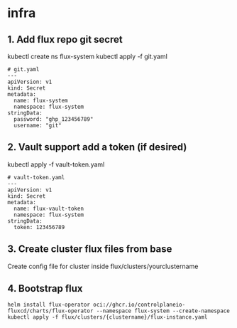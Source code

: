 # infra

## 1. Add flux repo git secret
kubectl create ns flux-system
kubectl apply -f git.yaml
```
# git.yaml
---
apiVersion: v1
kind: Secret
metadata:
  name: flux-system
  namespace: flux-system
stringData:
  password: "ghp_123456789"
  username: "git"
```

## 2. Vault support add a token (if desired)
kubectl apply -f vault-token.yaml
```
# vault-token.yaml
---
apiVersion: v1
kind: Secret
metadata:
  name: flux-vault-token
  namespace: flux-system
stringData:
  token: 123456789
```

## 3. Create cluster flux files from base
Create config file for cluster inside flux/clusters/yourclustername

## 4. Bootstrap flux 
```
helm install flux-operator oci://ghcr.io/controlplaneio-fluxcd/charts/flux-operator --namespace flux-system --create-namespace
kubectl apply -f flux/clusters/{clustername}/flux-instance.yaml
```

